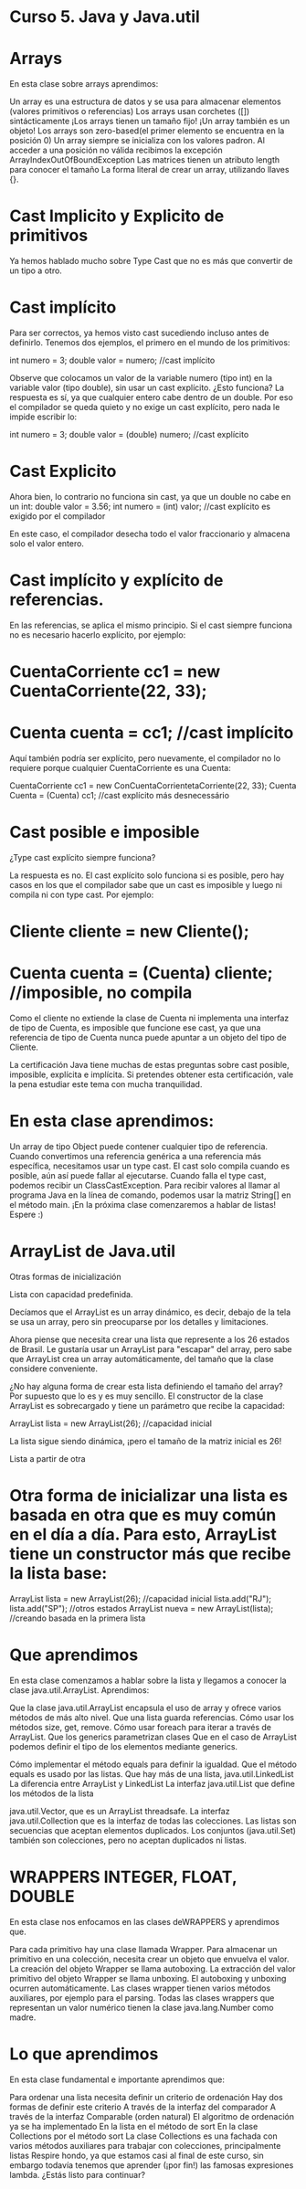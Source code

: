 # Curso 5. Java y Java.util 

# Arrays
En esta clase sobre arrays aprendimos:

Un array es una estructura de datos y se usa para almacenar elementos (valores primitivos o referencias)
Los arrays usan corchetes ([]) sintácticamente
¡Los arrays tienen un tamaño fijo!
¡Un array también es un objeto!
Los arrays son zero-based(el primer elemento se encuentra en la posición 0)
Un array siempre se inicializa con los valores padron.
Al acceder a una posición no válida recibimos la excepción ArrayIndexOutOfBoundException
Las matrices tienen un atributo length para conocer el tamaño
La forma literal de crear un array, utilizando llaves {}.

# Cast Implicito y Explicito de primitivos
Ya hemos hablado mucho sobre Type Cast que no es más que convertir de un tipo a otro.

# Cast implícito

Para ser correctos, ya hemos visto cast sucediendo incluso antes de definirlo. Tenemos dos ejemplos, el primero en el mundo de los primitivos:

int numero = 3;
double valor = numero; //cast implícito

Observe que colocamos un valor de la variable numero (tipo int) en la variable valor (tipo double), sin usar un cast explícito. ¿Esto funciona? La respuesta es sí, ya que cualquier entero cabe dentro de un double. Por eso el compilador se queda quieto y no exige un cast explícito, pero nada le impide escribir lo:

int numero = 3;
double valor = (double) numero; //cast explícito

# Cast Explicito
Ahora bien, lo contrario no funciona sin cast, ya que un double no cabe en un int:
double valor = 3.56;
int numero = (int) valor; //cast explícito es exigido por el compilador

En este caso, el compilador desecha todo el valor fraccionario y almacena solo el valor entero.


# Cast implícito y explícito de referencias.

En las referencias, se aplica el mismo principio. Si el cast siempre funciona no es necesario hacerlo explícito, por ejemplo:
# CuentaCorriente cc1 = new CuentaCorriente(22, 33);
# Cuenta cuenta = cc1; //cast implícito

Aquí también podría ser explícito, pero nuevamente, el compilador no lo requiere porque cualquier CuentaCorriente es una Cuenta:

CuentaCorriente cc1 = new ConCuentaCorrientetaCorriente(22, 33);
Cuenta Cuenta = (Cuenta) cc1; //cast explícito más desnecessário


# Cast posible e imposible
¿Type cast explícito siempre funciona?

La respuesta es no. El cast explícito solo funciona si es posible, pero hay casos en los que el compilador sabe que un cast es imposible y luego ni compila ni con type cast. Por ejemplo:

# Cliente cliente = new Cliente();
# Cuenta cuenta = (Cuenta) cliente; //imposible, no compila

Como el cliente no extiende la clase de Cuenta ni implementa una interfaz de tipo de Cuenta, es imposible que funcione ese cast, ya que una referencia de tipo de Cuenta nunca puede apuntar a un objeto del tipo de Cliente.

La certificación Java tiene muchas de estas preguntas sobre cast posible, imposible, explícita e implícita. Si pretendes obtener esta certificación, vale la pena estudiar este tema con mucha tranquilidad.

# En esta clase aprendimos:

Un array de tipo Object puede contener cualquier tipo de referencia.
Cuando convertimos una referencia genérica a una referencia más específica, necesitamos usar un type cast.
El cast solo compila cuando es posible, aún así puede fallar al ejecutarse.
Cuando falla el type cast, podemos recibir un ClassCastException.
Para recibir valores al llamar al programa Java en la línea de comando, podemos usar la matriz String[] en el método main.
¡En la próxima clase comenzaremos a hablar de listas! Espere :)


# ArrayList de Java.util 

Otras formas de inicialización

Lista con capacidad predefinida.

Decíamos que el ArrayList es un array dinámico, es decir, debajo de la tela se usa un array, pero sin preocuparse por los detalles y limitaciones.

Ahora piense que necesita crear una lista que represente a los 26 estados de Brasil. Le gustaría usar un ArrayList para "escapar" del array, pero sabe que ArrayList crea un array automáticamente, del tamaño que la clase considere conveniente.

¿No hay alguna forma de crear esta lista definiendo el tamaño del array? Por supuesto que lo es y es muy sencillo. El constructor de la clase ArrayList es sobrecargado y tiene un parámetro que recibe la capacidad:

ArrayList lista = new ArrayList(26); //capacidad inicial

La lista sigue siendo dinámica, ¡pero el tamaño de la matriz inicial es 26!

Lista a partir de otra

# Otra forma de inicializar una lista es basada en otra que es muy común en el día a día. Para esto, ArrayList tiene un constructor más que recibe la lista base:

ArrayList lista = new ArrayList(26); //capacidad inicial
lista.add("RJ");
lista.add("SP");
//otros estados
ArrayList nueva = new ArrayList(lista); //creando basada en la primera lista

# Que aprendimos

En esta clase comenzamos a hablar sobre la lista y llegamos a conocer la clase java.util.ArrayList. Aprendimos:

Que la clase java.util.ArrayList encapsula el uso de array y ofrece varios métodos de más alto nivel.
Que una lista guarda referencias.
Cómo usar los métodos size, get, remove.
Cómo usar foreach para iterar a través de ArrayList.
Que los generics parametrizan clases
Que en el caso de ArrayList podemos definir el tipo de los elementos mediante generics.

Cómo implementar el método equals para definir la igualdad.
Que el método equals es usado por las listas.
Que hay más de una lista, java.util.LinkedList
La diferencia entre ArrayList y LinkedList
La interfaz java.util.List que define los métodos de la lista

java.util.Vector, que es un ArrayList threadsafe.
La interfaz java.util.Collection que es la interfaz de todas las colecciones.
Las listas son secuencias que aceptan elementos duplicados.
Los conjuntos (java.util.Set) también son colecciones, pero no aceptan duplicados ni listas.


# WRAPPERS INTEGER, FLOAT, DOUBLE
En esta clase nos enfocamos en las clases deWRAPPERS y aprendimos que.

Para cada primitivo hay una clase llamada Wrapper.
Para almacenar un primitivo en una colección, necesita crear un objeto que envuelva el valor.
La creación del objeto Wrapper se llama autoboxing.
La extracción del valor primitivo del objeto Wrapper se llama unboxing.
El autoboxing y unboxing ocurren automáticamente.
Las clases wrapper tienen varios métodos auxiliares, por ejemplo para el parsing.
Todas las clases wrappers que representan un valor numérico tienen la clase java.lang.Number como madre.


# Lo que aprendimos
En esta clase fundamental e importante aprendimos que:

Para ordenar una lista necesita definir un criterio de ordenación
Hay dos formas de definir este criterio
A través de la interfaz del comparador
A través de la interfaz Comparable (orden natural)
El algoritmo de ordenación ya se ha implementado
En la lista en el método de sort
En la clase Collections por el método sort
La clase Collections es una fachada con varios métodos auxiliares para trabajar con colecciones, principalmente listas
Respire hondo, ya que estamos casi al final de este curso, sin embargo todavía tenemos que aprender (¡por fin!) las famosas expresiones lambda. ¿Estás listo para continuar?






